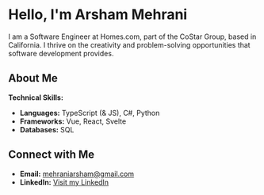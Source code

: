 # Hello, I'm Arsham Mehrani

I am a Software Engineer at Homes.com, part of the CoStar Group, based in California. I thrive on the creativity and problem-solving opportunities that software development provides.

## About Me
**Technical Skills:**
- **Languages:** TypeScript (& JS), C#, Python
- **Frameworks:** Vue, React, Svelte
- **Databases:** SQL

## Connect with Me
- **Email:** mehraniarsham@gmail.com
- **LinkedIn:** [Visit my LinkedIn](https://www.linkedin.com/in/arsham-mehrani/)
